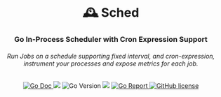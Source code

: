 <p align="center">
<br/>
<br/>
<h1 align="center"> 🕰 Sched</h1>
</p>
<h3 align="center">Go In-Process Scheduler with Cron Expression Support</h3>
<h6 align="center">Run Jobs on a schedule supporting fixed interval, and cron-expression, instrument your processes and expose metrics for each job. </h4>
<p align="center">
   <a href="http://godoc.org/github.com/sherifabdlnaby/sched">
      <img src="https://godoc.org/github.com/sherifabdlnaby/sched?status.svg" alt="Go Doc">
   </a>
   <a>
      <img src="https://img.shields.io/github/v/tag/sherifabdlnaby/sched?label=release&amp;sort=semver">
    </a>
   <a>
      <img src="https://img.shields.io/badge/Go-%3E=v1.11-blue?style=flat&logo=go" alt="Go Version">
   </a>
    <a>
      <img src="https://github.com/sherifabdlnaby/sched/workflows/Build/badge.svg">
    </a>
   <a href="https://goreportcard.com/report/github.com/sherifabdlnaby/sched">
      <img src="https://goreportcard.com/badge/github.com/sherifabdlnaby/sched" alt="Go Report">
   </a>
   <a href="https://raw.githubusercontent.com/sherifabdlnaby/sched/blob/master/LICENSE">
      <img src="https://img.shields.io/badge/license-MIT-blue.svg" alt="GitHub license">
   </a>
</p>
